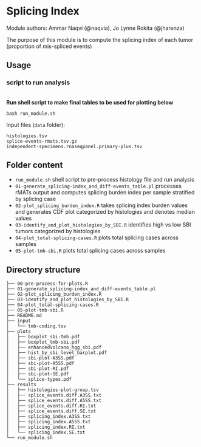 # Splicing Index

Module authors: Ammar Naqvi (@naqvia), Jo Lynne Rokita (@jharenza)

The purpose of this module is to compute the splicing index of each tumor (proportion of mis-spliced events)

## Usage
### script to run analysis
<br>**Run shell script to make final tables to be used for plotting below**
```
bash run_module.sh
```
Input files (`data` folder):
```
histologies.tsv
splice-events-rmats.tsv.gz
independent-specimens.rnaseqpanel.primary-plus.tsv
```

## Folder content
* `run_module.sh` shell script to pre-process histology file and run analysis
* `01-generate_splicing-index_and_diff-events_table.pl` processes rMATs output and computes splicing burden index per sample stratified by splicing case
* `02-plot_splicing_burden_index.R` takes splicing index burden values and generates CDF plot categorized by histologies and denotes median values
* `03-identify_and_plot_histologies_by_SBI.R` identifies high vs low SBI tumors categorized by histologies
* `04-plot_total-splicing-cases.R` plots total splicing cases across samples  
* `05-plot-tmb-sbi.R` plots total splicing cases across samples  

## Directory structure
```
├── 00-pre-process-for-plots.R
├── 01-generate_splicing-index_and_diff-events_table.pl
├── 02-plot_splicing_burden_index.R
├── 03-identify_and_plot_histologies_by_SBI.R
├── 04-plot_total-splicing-cases.R
├── 05-plot-tmb-sbi.R
├── README.md
├── input
│   └── tmb-coding.tsv
├── plots
│   ├── boxplot_sbi-tmb.pdf
│   ├── boxplot_tmb-sbi.pdf
│   ├── enhancedVolcano_hgg_sbi.pdf
│   ├── hist_by_sbi_level_barplot.pdf
│   ├── sbi-plot-A3SS.pdf
│   ├── sbi-plot-A5SS.pdf
│   ├── sbi-plot-RI.pdf
│   ├── sbi-plot-SE.pdf
│   └── splice-types.pdf
├── results
│   ├── histologies-plot-group.tsv
│   ├── splice_events.diff.A3SS.txt
│   ├── splice_events.diff.A5SS.txt
│   ├── splice_events.diff.RI.txt
│   ├── splice_events.diff.SE.txt
│   ├── splicing_index.A3SS.txt
│   ├── splicing_index.A5SS.txt
│   ├── splicing_index.RI.txt
│   └── splicing_index.SE.txt
└── run_module.sh
```
